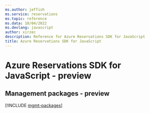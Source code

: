 ```yaml
---
ms.author: jeffish
ms.service: reservations
ms.topic: reference
ms.data: 10/04/2022
ms.devlang: javascript
author: xirzec
description: Reference for Azure Reservations SDK for JavaScript
title: Azure Reservations SDK for JavaScript
---
```

# Azure Reservations SDK for JavaScript - preview

## Management packages - preview
[!INCLUDE [mgmt-packages](reservations-mgmt-index.md)]
